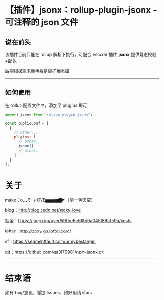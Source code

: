 # 【插件】jsonx：rollup-plugin-jsonx - 可注释的 json 文件

## 说在前头

该插件目前只能在 rollup 解析下执行，可配合 vscode 插件 **jsonx** 提供静态校验+配色

后期根据需求量再看是否扩展添加

---

## 如何使用

在 rollup 配置文件中，添加至 plugins 即可

```js
import jsonx from "rollup-plugin-jsonx";

const publicConf = [
  {
    // other...
    plugins: [
      // other...
      jsonx()
      // other...
    ]
  }
];
```

# 关于

make：o︻そ ╆OVE▅▅▅▆▇◤（清一色天空）

blog：http://blog.csdn.net/mcky_love

掘金：https://juejin.im/user/59fbe6c66fb9a045186a159a/posts

lofter：http://zcxy-gs.lofter.com/

sf：https://segmentfault.com/u/mybestangel

git：https://github.com/gs3170981/npm-jsonx.git

---

# 结束语

如有 bug/意见，望提 Issues，如好用请 star~
